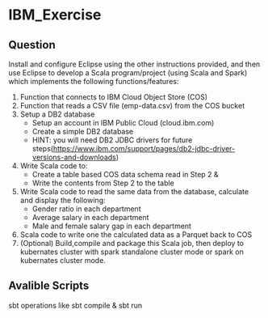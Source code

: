 # IBM_Exercise

## Question
Install and configure Eclipse using the other instructions provided, and then use Eclipse to develop a Scala program/project (using Scala and Spark) which implements the following functions/features:
1. Function that connects to IBM Cloud Object Store (COS) 
2. Function that reads a CSV file (emp-data.csv) from the COS bucket
3. Setup a DB2 database
   * Setup an account in IBM Public Cloud (cloud.ibm.com)
   * Create a simple DB2 database
   * HINT: you will need DB2 JDBC drivers for future steps(https://www.ibm.com/support/pages/db2-jdbc-driver-versions-and-downloads)
4. Write Scala code to:
   * Create a table based COS data schema read in Step 2 &
   * Write the contents from Step 2 to the table 
5. Write Scala code to read the same data from the database, calculate and display the following:
   * Gender ratio in each department
   * Average salary in each department
   * Male and female salary gap in each department
6. Scala code to write one the calculated data as a Parquet back to COS
7. (Optional) Build,compile and package this Scala job, then deploy to kubernates cluster with spark standalone cluster mode or spark on kubernates cluster mode.


## Avalible Scripts
sbt operations like sbt compile & sbt run

